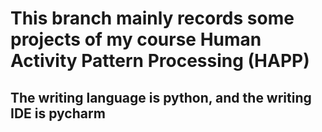 # This branch mainly records some projects of my course Human Activity Pattern Processing (HAPP)

## The writing language is python, and the writing IDE is pycharm
